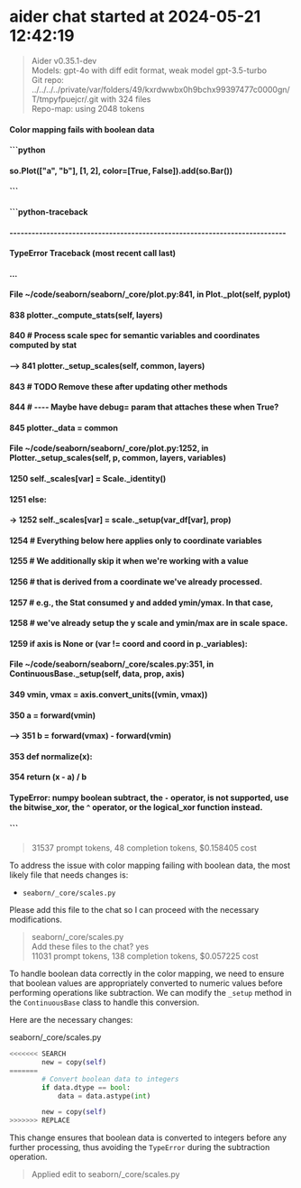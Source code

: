 
# aider chat started at 2024-05-21 12:42:19

> Aider v0.35.1-dev  
> Models: gpt-4o with diff edit format, weak model gpt-3.5-turbo  
> Git repo: ../../../../private/var/folders/49/kxrdwwbx0h9bchx99397477c0000gn/T/tmpyfpuejcr/.git with 324 files  
> Repo-map: using 2048 tokens  

#### Color mapping fails with boolean data  
#### ```python  
#### so.Plot(["a", "b"], [1, 2], color=[True, False]).add(so.Bar())  
#### ```  
#### ```python-traceback  
#### ---------------------------------------------------------------------------  
#### TypeError                                 Traceback (most recent call last)  
#### ...  
#### File ~/code/seaborn/seaborn/_core/plot.py:841, in Plot._plot(self, pyplot)  
####     838 plotter._compute_stats(self, layers)  
####     840 # Process scale spec for semantic variables and coordinates computed by stat  
#### --> 841 plotter._setup_scales(self, common, layers)  
####     843 # TODO Remove these after updating other methods  
####     844 # ---- Maybe have debug= param that attaches these when True?  
####     845 plotter._data = common  
####   
#### File ~/code/seaborn/seaborn/_core/plot.py:1252, in Plotter._setup_scales(self, p, common, layers, variables)  
####    1250     self._scales[var] = Scale._identity()  
####    1251 else:  
#### -> 1252     self._scales[var] = scale._setup(var_df[var], prop)  
####    1254 # Everything below here applies only to coordinate variables  
####    1255 # We additionally skip it when we're working with a value  
####    1256 # that is derived from a coordinate we've already processed.  
####    1257 # e.g., the Stat consumed y and added ymin/ymax. In that case,  
####    1258 # we've already setup the y scale and ymin/max are in scale space.  
####    1259 if axis is None or (var != coord and coord in p._variables):  
####   
#### File ~/code/seaborn/seaborn/_core/scales.py:351, in ContinuousBase._setup(self, data, prop, axis)  
####     349 vmin, vmax = axis.convert_units((vmin, vmax))  
####     350 a = forward(vmin)  
#### --> 351 b = forward(vmax) - forward(vmin)  
####     353 def normalize(x):  
####     354     return (x - a) / b  
####   
#### TypeError: numpy boolean subtract, the `-` operator, is not supported, use the bitwise_xor, the `^` operator, or the logical_xor function instead.  
#### ```  
> 31537 prompt tokens, 48 completion tokens, $0.158405 cost  

To address the issue with color mapping failing with boolean data, the most likely file that needs changes is:

- `seaborn/_core/scales.py`

Please add this file to the chat so I can proceed with the necessary modifications.

> seaborn/_core/scales.py  
> Add these files to the chat? yes  
> 11031 prompt tokens, 138 completion tokens, $0.057225 cost  

To handle boolean data correctly in the color mapping, we need to ensure that boolean values are appropriately converted to numeric values before performing operations like subtraction. We can modify the `_setup` method in the `ContinuousBase` class to handle this conversion.

Here are the necessary changes:

seaborn/_core/scales.py
```python
<<<<<<< SEARCH
        new = copy(self)
=======
        # Convert boolean data to integers
        if data.dtype == bool:
            data = data.astype(int)

        new = copy(self)
>>>>>>> REPLACE
```

This change ensures that boolean data is converted to integers before any further processing, thus avoiding the `TypeError` during the subtraction operation.

> Applied edit to seaborn/_core/scales.py  

